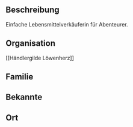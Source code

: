 ## Beschreibung
Einfache Lebensmittelverkäuferin für Abenteurer.

## Organisation
[[Händlergilde Löwenherz]]

## Familie


## Bekannte


## Ort
